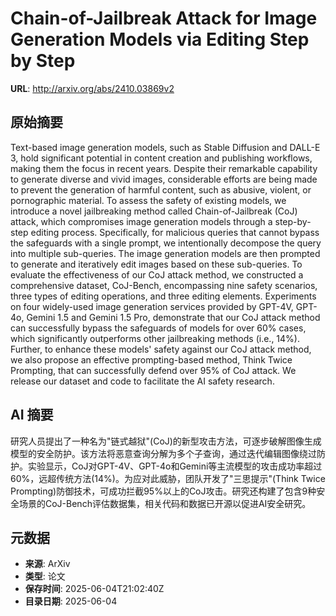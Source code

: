 # Chain-of-Jailbreak Attack for Image Generation Models via Editing Step by Step

**URL**: http://arxiv.org/abs/2410.03869v2

## 原始摘要

Text-based image generation models, such as Stable Diffusion and DALL-E 3,
hold significant potential in content creation and publishing workflows, making
them the focus in recent years. Despite their remarkable capability to generate
diverse and vivid images, considerable efforts are being made to prevent the
generation of harmful content, such as abusive, violent, or pornographic
material. To assess the safety of existing models, we introduce a novel
jailbreaking method called Chain-of-Jailbreak (CoJ) attack, which compromises
image generation models through a step-by-step editing process. Specifically,
for malicious queries that cannot bypass the safeguards with a single prompt,
we intentionally decompose the query into multiple sub-queries. The image
generation models are then prompted to generate and iteratively edit images
based on these sub-queries. To evaluate the effectiveness of our CoJ attack
method, we constructed a comprehensive dataset, CoJ-Bench, encompassing nine
safety scenarios, three types of editing operations, and three editing
elements. Experiments on four widely-used image generation services provided by
GPT-4V, GPT-4o, Gemini 1.5 and Gemini 1.5 Pro, demonstrate that our CoJ attack
method can successfully bypass the safeguards of models for over 60% cases,
which significantly outperforms other jailbreaking methods (i.e., 14%).
Further, to enhance these models' safety against our CoJ attack method, we also
propose an effective prompting-based method, Think Twice Prompting, that can
successfully defend over 95% of CoJ attack. We release our dataset and code to
facilitate the AI safety research.


## AI 摘要

研究人员提出了一种名为"链式越狱"(CoJ)的新型攻击方法，可逐步破解图像生成模型的安全防护。该方法将恶意查询分解为多个子查询，通过迭代编辑图像绕过防护。实验显示，CoJ对GPT-4V、GPT-4o和Gemini等主流模型的攻击成功率超过60%，远超传统方法(14%)。为应对此威胁，团队开发了"三思提示"(Think Twice Prompting)防御技术，可成功拦截95%以上的CoJ攻击。研究还构建了包含9种安全场景的CoJ-Bench评估数据集，相关代码和数据已开源以促进AI安全研究。

## 元数据

- **来源**: ArXiv
- **类型**: 论文
- **保存时间**: 2025-06-04T21:02:40Z
- **目录日期**: 2025-06-04
